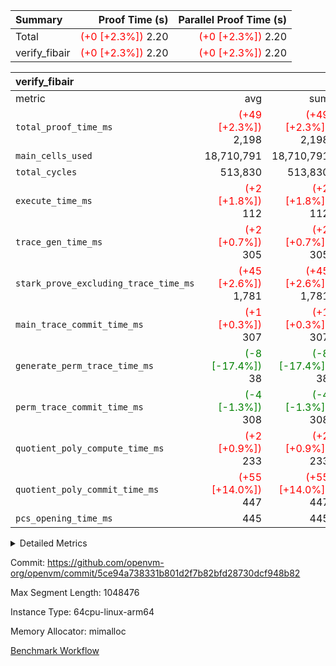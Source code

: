 | Summary | Proof Time (s) | Parallel Proof Time (s) |
|:---|---:|---:|
| Total | <span style='color: red'>(+0 [+2.3%])</span> 2.20 | <span style='color: red'>(+0 [+2.3%])</span> 2.20 |
| verify_fibair | <span style='color: red'>(+0 [+2.3%])</span> 2.20 | <span style='color: red'>(+0 [+2.3%])</span> 2.20 |


| verify_fibair |||||
|:---|---:|---:|---:|---:|
|metric|avg|sum|max|min|
| `total_proof_time_ms ` | <span style='color: red'>(+49 [+2.3%])</span> 2,198 | <span style='color: red'>(+49 [+2.3%])</span> 2,198 | <span style='color: red'>(+49 [+2.3%])</span> 2,198 | <span style='color: red'>(+49 [+2.3%])</span> 2,198 |
| `main_cells_used     ` |  18,710,791 |  18,710,791 |  18,710,791 |  18,710,791 |
| `total_cycles        ` |  513,830 |  513,830 |  513,830 |  513,830 |
| `execute_time_ms     ` | <span style='color: red'>(+2 [+1.8%])</span> 112 | <span style='color: red'>(+2 [+1.8%])</span> 112 | <span style='color: red'>(+2 [+1.8%])</span> 112 | <span style='color: red'>(+2 [+1.8%])</span> 112 |
| `trace_gen_time_ms   ` | <span style='color: red'>(+2 [+0.7%])</span> 305 | <span style='color: red'>(+2 [+0.7%])</span> 305 | <span style='color: red'>(+2 [+0.7%])</span> 305 | <span style='color: red'>(+2 [+0.7%])</span> 305 |
| `stark_prove_excluding_trace_time_ms` | <span style='color: red'>(+45 [+2.6%])</span> 1,781 | <span style='color: red'>(+45 [+2.6%])</span> 1,781 | <span style='color: red'>(+45 [+2.6%])</span> 1,781 | <span style='color: red'>(+45 [+2.6%])</span> 1,781 |
| `main_trace_commit_time_ms` | <span style='color: red'>(+1 [+0.3%])</span> 307 | <span style='color: red'>(+1 [+0.3%])</span> 307 | <span style='color: red'>(+1 [+0.3%])</span> 307 | <span style='color: red'>(+1 [+0.3%])</span> 307 |
| `generate_perm_trace_time_ms` | <span style='color: green'>(-8 [-17.4%])</span> 38 | <span style='color: green'>(-8 [-17.4%])</span> 38 | <span style='color: green'>(-8 [-17.4%])</span> 38 | <span style='color: green'>(-8 [-17.4%])</span> 38 |
| `perm_trace_commit_time_ms` | <span style='color: green'>(-4 [-1.3%])</span> 308 | <span style='color: green'>(-4 [-1.3%])</span> 308 | <span style='color: green'>(-4 [-1.3%])</span> 308 | <span style='color: green'>(-4 [-1.3%])</span> 308 |
| `quotient_poly_compute_time_ms` | <span style='color: red'>(+2 [+0.9%])</span> 233 | <span style='color: red'>(+2 [+0.9%])</span> 233 | <span style='color: red'>(+2 [+0.9%])</span> 233 | <span style='color: red'>(+2 [+0.9%])</span> 233 |
| `quotient_poly_commit_time_ms` | <span style='color: red'>(+55 [+14.0%])</span> 447 | <span style='color: red'>(+55 [+14.0%])</span> 447 | <span style='color: red'>(+55 [+14.0%])</span> 447 | <span style='color: red'>(+55 [+14.0%])</span> 447 |
| `pcs_opening_time_ms ` |  445 |  445 |  445 |  445 |



<details>
<summary>Detailed Metrics</summary>

|  | verify_program_compile_ms | total_cells | stark_prove_excluding_trace_time_ms | quotient_poly_compute_time_ms | quotient_poly_commit_time_ms | perm_trace_commit_time_ms | pcs_opening_time_ms | main_trace_commit_time_ms |
| --- | --- | --- | --- | --- | --- | --- | --- |
|  | 5 | 65,536 | 61 | 2 | 13 | 0 | 31 | 13 | 

| air_name | rows | quotient_deg | main_cols | interactions | constraints | cells |
| --- | --- | --- | --- | --- | --- | --- |
| AccessAdapterAir<2> |  | 4 |  | 5 | 11 |  | 
| AccessAdapterAir<4> |  | 4 |  | 5 | 11 |  | 
| AccessAdapterAir<8> |  | 4 |  | 5 | 11 |  | 
| FibonacciAir | 32,768 | 1 | 2 |  | 5 | 65,536 | 
| FriReducedOpeningAir |  | 4 |  | 31 | 52 |  | 
| NativePoseidon2Air<BabyBearParameters>, 1> |  | 4 |  | 176 | 555 |  | 
| PhantomAir |  | 4 |  | 3 | 4 |  | 
| ProgramAir |  | 1 |  | 1 | 4 |  | 
| VariableRangeCheckerAir |  | 1 |  | 1 | 4 |  | 
| VmAirWrapper<AluNativeAdapterAir, FieldArithmeticCoreAir> |  | 4 |  | 15 | 23 |  | 
| VmAirWrapper<BranchNativeAdapterAir, BranchEqualCoreAir<1> |  | 4 |  | 11 | 22 |  | 
| VmAirWrapper<JalNativeAdapterAir, JalCoreAir> |  | 4 |  | 7 | 6 |  | 
| VmAirWrapper<NativeAdapterAir<2, 0>, PublicValuesCoreAir> |  | 4 |  | 11 | 22 |  | 
| VmAirWrapper<NativeLoadStoreAdapterAir<1>, NativeLoadStoreCoreAir<1> |  | 4 |  | 15 | 16 |  | 
| VmAirWrapper<NativeLoadStoreAdapterAir<4>, NativeLoadStoreCoreAir<4> |  | 4 |  | 15 | 16 |  | 
| VmAirWrapper<NativeVectorizedAdapterAir<4>, FieldExtensionCoreAir> |  | 4 |  | 15 | 23 |  | 
| VmConnectorAir |  | 4 |  | 3 | 8 |  | 
| VolatileBoundaryAir |  | 4 |  | 4 | 16 |  | 

| group | trace_gen_time_ms | total_proof_time_ms | total_cycles | total_cells | stark_prove_excluding_trace_time_ms | quotient_poly_compute_time_ms | quotient_poly_commit_time_ms | perm_trace_commit_time_ms | pcs_opening_time_ms | main_trace_commit_time_ms | main_cells_used | generate_perm_trace_time_ms | execute_time_ms |
| --- | --- | --- | --- | --- | --- | --- | --- | --- | --- | --- | --- | --- | --- |
| verify_fibair | 305 | 2,198 | 513,830 | 43,401,880 | 1,781 | 233 | 447 | 308 | 445 | 307 | 18,710,791 | 38 | 112 | 

| group | air_name | rows | prep_cols | perm_cols | main_cols | cells |
| --- | --- | --- | --- | --- | --- | --- |
| verify_fibair | AccessAdapterAir<2> | 65,536 |  | 12 | 11 | 1,507,328 | 
| verify_fibair | AccessAdapterAir<4> | 32,768 |  | 12 | 13 | 819,200 | 
| verify_fibair | AccessAdapterAir<8> | 128 |  | 12 | 17 | 3,712 | 
| verify_fibair | FriReducedOpeningAir | 1,024 |  | 36 | 25 | 62,464 | 
| verify_fibair | NativePoseidon2Air<BabyBearParameters>, 1> | 16,384 |  | 216 | 399 | 10,076,160 | 
| verify_fibair | PhantomAir | 16,384 |  | 8 | 6 | 229,376 | 
| verify_fibair | ProgramAir | 8,192 |  | 8 | 10 | 147,456 | 
| verify_fibair | VariableRangeCheckerAir | 262,144 | 2 | 8 | 1 | 2,359,296 | 
| verify_fibair | VmAirWrapper<AluNativeAdapterAir, FieldArithmeticCoreAir> | 262,144 |  | 20 | 29 | 12,845,056 | 
| verify_fibair | VmAirWrapper<BranchNativeAdapterAir, BranchEqualCoreAir<1> | 131,072 |  | 16 | 23 | 5,111,808 | 
| verify_fibair | VmAirWrapper<JalNativeAdapterAir, JalCoreAir> | 16,384 |  | 12 | 9 | 344,064 | 
| verify_fibair | VmAirWrapper<NativeLoadStoreAdapterAir<1>, NativeLoadStoreCoreAir<1> | 131,072 |  | 24 | 22 | 6,029,312 | 
| verify_fibair | VmAirWrapper<NativeLoadStoreAdapterAir<4>, NativeLoadStoreCoreAir<4> | 16,384 |  | 24 | 31 | 901,120 | 
| verify_fibair | VmAirWrapper<NativeVectorizedAdapterAir<4>, FieldExtensionCoreAir> | 8,192 |  | 20 | 38 | 475,136 | 
| verify_fibair | VmConnectorAir | 2 | 1 | 8 | 4 | 24 | 
| verify_fibair | VolatileBoundaryAir | 131,072 |  | 8 | 11 | 2,490,368 | 

</details>


Commit: https://github.com/openvm-org/openvm/commit/5ce94a738331b801d2f7b82bfd28730dcf948b82

Max Segment Length: 1048476

Instance Type: 64cpu-linux-arm64

Memory Allocator: mimalloc

[Benchmark Workflow](https://github.com/openvm-org/openvm/actions/runs/13061683035)

